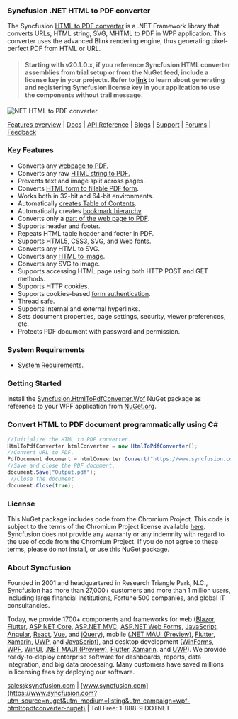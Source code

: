 ### Syncfusion .NET HTML to PDF converter

The Syncfusion [HTML to PDF converter](https://www.syncfusion.com/pdf-framework/net/html-to-pdf?utm_source=nuget&utm_medium=listing&utm_campaign=wpf-htmltopdfconverter-nuget) is a .NET Framework library that converts URLs, HTML string, SVG, MHTML to PDF in WPF application. This converter uses the advanced Blink rendering engine, thus generating pixel-perfect PDF from HTML or URL.

> #### Starting with v20.1.0.x, if you reference Syncfusion HTML converter assemblies from trial setup or from the NuGet feed, include a license key in your projects. Refer to [link](https://help.syncfusion.com/file-formats/licensing/licensing?utm_source=nuget&utm_medium=listing&utm_campaign=wpf-htmltopdfconverter-nuget) to learn about generating and registering Syncfusion license key in your application to use the components without trail message.

![NET HTML to PDF converter](https://cdn.syncfusion.com/nuget-readme/fileformats/net-html-to-pdf.png)

[Features overview](https://www.syncfusion.com/pdf-framework/net/html-to-pdf?utm_source=nuget&utm_medium=listing&utm_campaign=wpf-htmltopdfconverter-nuget) | [Docs](https://help.syncfusion.com/file-formats/pdf/converting-html-to-pdf?utm_source=nuget&utm_medium=listing&utm_campaign=wpf-htmltopdfconverter-nuget) | [API Reference](https://help.syncfusion.com/cr/file-formats/Syncfusion.Pdf.HtmlToPdf.html?utm_source=nuget&utm_medium=listing&utm_campaign=wpf-htmltopdfconverter-nuget) | [Blogs](https://www.syncfusion.com/blogs/?utm_source=nuget&utm_medium=listing&utm_campaign=wpf-htmltopdfconverter-nuget&s=html+to+pdf) | [Support](https://support.syncfusion.com/support/tickets/create?utm_source=nuget&utm_medium=listing&utm_campaign=wpf-htmltopdfconverter-nuget) | [Forums](https://www.syncfusion.com/forums?utm_source=nuget&utm_medium=listing&utm_campaign=wpf-htmltopdfconverter-nuget) | [Feedback](https://www.syncfusion.com/feedback/wpf?utm_source=nuget&utm_medium=listing&utm_campaign=wpf-htmltopdfconverter-nuget)

### Key Features

* Converts any [webpage to PDF.](https://help.syncfusion.com/file-formats/pdf/convert-html-to-pdf/blink#url-to-pdf?utm_source=nuget&utm_medium=listing&utm_campaign=wpf-htmltopdfconverter-nuget)
* Converts any raw [HTML string to PDF.](https://help.syncfusion.com/file-formats/pdf/convert-html-to-pdf/blink#html-string-to-pdf?utm_source=nuget&utm_medium=listing&utm_campaign=wpf-htmltopdfconverter-nuget)
* Prevents text and image split across pages.
* Converts [HTML form to fillable PDF form](https://help.syncfusion.com/file-formats/pdf/convert-html-to-pdf/blink#html-form-to-pdf-form?utm_source=nuget&utm_medium=listing&utm_campaign=wpf-htmltopdfconverter-nuget).
* Works both in 32-bit and 64-bit environments.
* Automatically [creates Table of Contents](https://help.syncfusion.com/file-formats/pdf/convert-html-to-pdf/blink#table-of-contents?utm_source=nuget&utm_medium=listing&utm_campaign=wpf-htmltopdfconverter-nuget).
* Automatically creates [bookmark hierarchy](https://help.syncfusion.com/file-formats/pdf/convert-html-to-pdf/blink#table-of-contents?utm_source=nuget&utm_medium=listing&utm_campaign=wpf-htmltopdfconverter-nuget).
* Converts only a [part of the web page to PDF](https://help.syncfusion.com/file-formats/pdf/convert-html-to-pdf/blink#partial-webpage-to-pdf?utm_source=nuget&utm_medium=listing&utm_campaign=wpf-htmltopdfconverter-nuget).
* Supports header and footer.
* Repeats HTML table header and footer in PDF.
* Supports HTML5, CSS3, SVG, and Web fonts.
* Converts any HTML to SVG.
* Converts any [HTML to image](https://help.syncfusion.com/file-formats/pdf/convert-html-to-pdf/blink#url-to-image?utm_source=nuget&utm_medium=listing&utm_campaign=wpf-htmltopdfconverter-nuget).
* Converts any SVG to image.
* Supports accessing HTML page using both HTTP POST and GET methods.
* Supports HTTP cookies.
* Supports cookies-based [form authentication](https://help.syncfusion.com/file-formats/pdf/convert-html-to-pdf/blink#form-authentication?utm_source=nuget&utm_medium=listing&utm_campaign=wpf-htmltopdfconverter-nuget).
* Thread safe.
* Supports internal and external hyperlinks.
* Sets document properties, page settings, security, viewer preferences, etc.
* Protects PDF document with password and permission.

### System Requirements

* [System Requirements](https://help.syncfusion.com/file-formats/installation-and-upgrade/system-requirements?utm_source=nuget&utm_medium=listing&utm_campaign=wpf-htmltopdfconverter-nuget).

### Getting Started

Install the [Syncfusion.HtmlToPdfConverter.Wpf](https://www.nuget.org/packages/Syncfusion.HtmlToPdfConverter.Wpf/?utm_source=nuget&utm_medium=listing&utm_campaign=wpf-htmltopdfconverter-nuget) NuGet package as reference to your WPF application from [NuGet.org](https://www.nuget.org/).

### Convert HTML to PDF document programmatically using C#

```csharp
//Initialize the HTML to PDF converter.
HtmlToPdfConverter htmlConverter = new HtmlToPdfConverter();
//Convert URL to PDF.
PdfDocument document = htmlConverter.Convert("https://www.syncfusion.com");
//Save and close the PDF document. 
document.Save("Output.pdf");
 //Close the document
document.Close(true);
```

### License

This NuGet package includes code from the Chromium Project. This code is subject to the terms of the Chromium Project license available [here](https://chromium.googlesource.com/chromium/src/+/HEAD/LICENSE). Syncfusion does not provide any warranty or any indemnity with regard to the use of code from the Chromium Project. If you do not agree to these terms, please do not install, or use this NuGet package. 

### About Syncfusion

Founded in 2001 and headquartered in Research Triangle Park, N.C., Syncfusion has more than 27,000+ customers and more than 1 million users, including large financial institutions, Fortune 500 companies, and global IT consultancies.
 
Today, we provide 1700+ components and frameworks for web ([Blazor](https://www.syncfusion.com/blazor-components?utm_source=nuget&utm_medium=listing&utm_campaign=wpf-htmltopdfconverter-nuget), [Flutter](https://www.syncfusion.com/flutter-widgets?utm_source=nuget&utm_medium=listing&utm_campaign=wpf-htmltopdfconverter-nuget), [ASP.NET Core](https://www.syncfusion.com/aspnet-core-ui-controls?utm_source=nuget&utm_medium=listing&utm_campaign=wpf-htmltopdfconverter-nuget), [ASP.NET MVC](https://www.syncfusion.com/aspnet-mvc-ui-controls?utm_source=nuget&utm_medium=listing&utm_campaign=wpf-htmltopdfconverter-nuget), [ASP.NET Web Forms](https://www.syncfusion.com/jquery/aspnet-webforms-ui-controls?utm_source=nuget&utm_medium=listing&utm_campaign=wpf-htmltopdfconverter-nuget), [JavaScript](https://www.syncfusion.com/javascript-ui-controls?utm_source=nuget&utm_medium=listing&utm_campaign=wpf-htmltopdfconverter-nuget), [Angular](https://www.syncfusion.com/angular-ui-components?utm_source=nuget&utm_medium=listing&utm_campaign=wpf-htmltopdfconverter-nuget), [React](https://www.syncfusion.com/react-ui-components?utm_source=nuget&utm_medium=listing&utm_campaign=wpf-htmltopdfconverter-nuget), [Vue](https://www.syncfusion.com/vue-ui-components?utm_source=nuget&utm_medium=listing&utm_campaign=wpf-htmltopdfconverter-nuget), and [jQuery](https://www.syncfusion.com/jquery-ui-widgets?utm_source=nuget&utm_medium=listing&utm_campaign=wpf-htmltopdfconverter-nuget)), mobile ([.NET MAUI (Preview)](https://www.syncfusion.com/maui-controls?utm_source=nuget&utm_medium=listing&utm_campaign=wpf-htmltopdfconverter-nuget), [Flutter](https://www.syncfusion.com/flutter-widgets?utm_source=nuget&utm_medium=listing&utm_campaign=wpf-htmltopdfconverter-nuget), [Xamarin](https://www.syncfusion.com/xamarin-ui-controls?utm_source=nuget&utm_medium=listing&utm_campaign=wpf-htmltopdfconverter-nuget), [UWP](https://www.syncfusion.com/uwp-ui-controls?utm_source=nuget&utm_medium=listing&utm_campaign=wpf-htmltopdfconverter-nuget), and [JavaScript](https://www.syncfusion.com/javascript-ui-controls?utm_source=nuget&utm_medium=listing&utm_campaign=wpf-htmltopdfconverter-nuget)), and desktop development ([WinForms](https://www.syncfusion.com/winforms-ui-controls?utm_source=nuget&utm_medium=listing&utm_campaign=wpf-htmltopdfconverter-nuget), [WPF](https://www.syncfusion.com/wpf-controls?utm_source=nuget&utm_medium=listing&utm_campaign=wpf-htmltopdfconverter-nuget), [WinUI](https://www.syncfusion.com/winui-controls?utm_source=nuget&utm_medium=listing&utm_campaign=wpf-htmltopdfconverter-nuget), [.NET MAUI (Preview)](https://www.syncfusion.com/maui-controls?utm_source=nuget&utm_medium=listing&utm_campaign=wpf-htmltopdfconverter-nuget), [Flutter](https://www.syncfusion.com/flutter-widgets?utm_source=nuget&utm_medium=listing&utm_campaign=wpf-htmltopdfconverter-nuget), [Xamarin](https://www.syncfusion.com/xamarin-ui-controls?utm_source=nuget&utm_medium=listing&utm_campaign=wpf-htmltopdfconverter-nuget), and [UWP](https://www.syncfusion.com/uwp-ui-controls?utm_source=nuget&utm_medium=listing&utm_campaign=wpf-htmltopdfconverter-nuget)). We provide ready-to-deploy enterprise software for dashboards, reports, data integration, and big data processing. Many customers have saved millions in licensing fees by deploying our software.

[sales@syncfusion.com](mailto:sales@syncfusion.com?Subject=Syncfusion%20HTMLConverter%20-%20NuGet) | [www.syncfusion.com](https://www.syncfusion.com?utm_source=nuget&utm_medium=listing&utm_campaign=wpf-htmltopdfconverter-nuget) | Toll Free: 1-888-9 DOTNET
